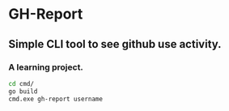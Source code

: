 # GH-Report 

## Simple CLI tool to see github use activity.

### A learning project.

```bash
cd cmd/
go build
cmd.exe gh-report username
```